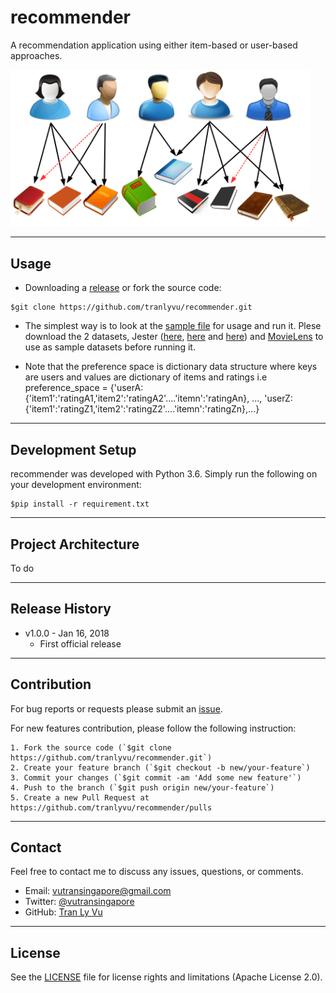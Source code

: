 # **recommender**

A recommendation application using either item-based or user-based approaches.

<img src="img/recommender.png" width="480" alt="Combined Image" />

---
Usage
---

- Downloading a [release](https://github.com/tranlyvu/recommender/releases) or fork the source code: 

```
$git clone https://github.com/tranlyvu/recommender.git
```

- The simplest way is to look at the [sample file](https://github.com/tranlyvu/recommender/tree/master/sample) for usage and run it. Plese download the 2 datasets, Jester ([here](http://goldberg.berkeley.edu/jester-data/jester-data-1.zip), [here](http://goldberg.berkeley.edu/jester-data/jester-data-2.zip) and [here](http://goldberg.berkeley.edu/jester-data/jester-data-3.zip)) and [MovieLens](http://files.grouplens.org/datasets/movielens/ml-10m.zip) to use as sample datasets before running it.

- Note that the preference space is dictionary data structure where keys are users and values are dictionary of items and ratings 
i.e preference_space = {'userA:{'item1':'ratingA1,'item2':'ratingA2'....'itemn':'ratingAn}, ..., 'userZ:{'item1':'ratingZ1,'item2':'ratingZ2'....'itemn':'ratingZn},...}

---
Development Setup
---

recommender was developed with Python 3.6. Simply run the following on your development environment:

```
$pip install -r requirement.txt
```

---
Project Architecture
---

To do

---
Release History
---

* v1.0.0 - Jan 16, 2018
	* First official release

---
Contribution
---

For bug reports or requests please submit an [issue](https://github.com/tranlyvu/recommender/issues).

For new features contribution, please follow the following instruction:

```
1. Fork the source code (`$git clone https://github.com/tranlyvu/recommender.git`)
2. Create your feature branch (`$git checkout -b new/your-feature`)
3. Commit your changes (`$git commit -am 'Add some new feature'`)
4. Push to the branch (`$git push origin new/your-feature`)
5. Create a new Pull Request at https://github.com/tranlyvu/recommender/pulls
```

---
Contact
---

Feel free to contact me to discuss any issues, questions, or comments.
*  Email: vutransingapore@gmail.com
*  Twitter: [@vutransingapore](https://twitter.com/vutransingapore)
*  GitHub: [Tran Ly Vu](https://github.com/tranlyvu)

---
License
---

See the [LICENSE](https://github.com/tranlyvu/recommender/blob/master/LICENSE) file for license rights and limitations (Apache License 2.0).


